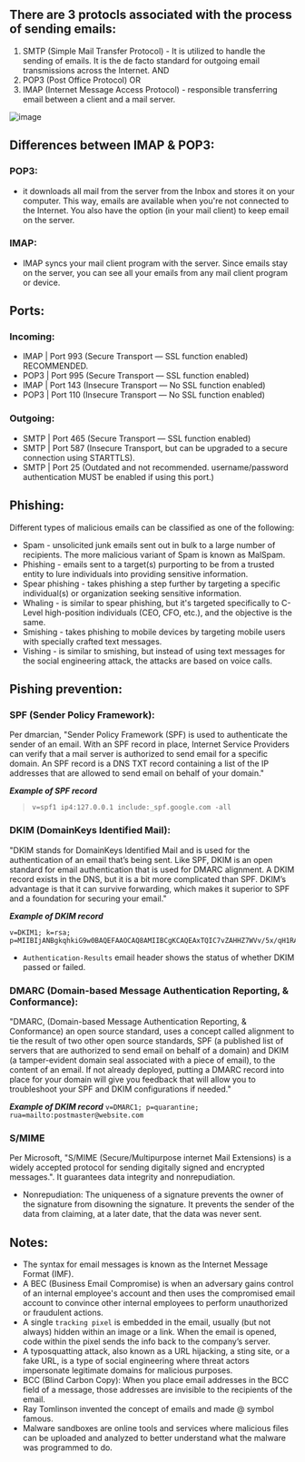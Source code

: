 ## There are 3 protocls associated with the process of sending emails:
1. SMTP (Simple Mail Transfer Protocol) - It is utilized to handle the sending of emails. It is the de facto standard for outgoing email transmissions across the Internet.
 AND  
2. POP3 (Post Office Protocol) OR
4. IMAP (Internet Message Access Protocol) - responsible transferring email between a client and a mail server.

![image](https://github.com/Darwish-md/TryHackMe/assets/72353586/3170bbf0-d393-4b7e-9eb3-e4898f96eaa2)

## Differences between IMAP & POP3:
### POP3:
- it downloads all mail from the server from the Inbox and stores it on your computer. This way, emails are available when you're not connected to the Internet. You also have the option (in your mail client) to keep email on the server.
### IMAP:
- IMAP syncs your mail client program with the server. Since emails stay on the server, you can see all your emails from any mail client program or device.

## Ports:
### Incoming:
- IMAP | Port 993 (Secure Transport   — SSL function enabled) RECOMMENDED.
- POP3 | Port 995 (Secure Transport   — SSL function enabled)
- IMAP | Port 143 (Insecure Transport — No SSL function enabled)
- POP3 | Port 110 (Insecure Transport — No SSL function enabled)
### Outgoing:
- SMTP | Port 465 (Secure Transport — SSL function enabled)
- SMTP | Port 587 (Insecure Transport, but can be upgraded to a secure connection using STARTTLS).
- SMTP | Port 25 (Outdated and not recommended. username/password authentication MUST be enabled if using this port.)

## Phishing:
Different types of malicious emails can be classified as one of the following:
- Spam - unsolicited junk emails sent out in bulk to a large number of recipients. The more malicious variant of Spam is known as MalSpam.
- Phishing -  emails sent to a target(s) purporting to be from a trusted entity to lure individuals into providing sensitive information. 
- Spear phishing - takes phishing a step further by targeting a specific individual(s) or organization seeking sensitive information.  
- Whaling - is similar to spear phishing, but it's targeted specifically to C-Level high-position individuals (CEO, CFO, etc.), and the objective is the same. 
- Smishing - takes phishing to mobile devices by targeting mobile users with specially crafted text messages. 
- Vishing - is similar to smishing, but instead of using text messages for the social engineering attack, the attacks are based on voice calls.

## Pishing prevention:
### SPF (Sender Policy Framework):
Per dmarcian, "Sender Policy Framework (SPF) is used to authenticate the sender of an email. With an SPF record in place, Internet Service Providers can verify that a mail server is authorized to send email for a specific domain. An SPF record is a DNS TXT record containing a list of the IP addresses that are allowed to send email on behalf of your domain."

***Example of SPF record***
> `v=spf1 ip4:127.0.0.1 include:_spf.google.com -all`

### DKIM (DomainKeys Identified Mail):
"DKIM stands for DomainKeys Identified Mail and is used for the authentication of an email that’s being sent. Like SPF, DKIM is an open standard for email authentication that is used for DMARC alignment. A DKIM record exists in the DNS, but it is a bit more complicated than SPF. DKIM’s advantage is that it can survive forwarding, which makes it superior to SPF and a foundation for securing your email."

***Example of DKIM record***
>
```
v=DKIM1; k=rsa; p=MIIBIjANBgkqhkiG9w0BAQEFAAOCAQ8AMIIBCgKCAQEAxTQIC7vZAHHZ7WVv/5x/qH1RAgMQI+y6Xtsn73rWOgeBQjHKbmIEIlgrebyWWFCXjmzIP0NYJrGehenmPWK5bF/TRDstbM8uVQCUWpoRAHzuhIxPSYW6k/w2+HdCECF2gnGmmw1cT6nHjfCyKGsM0On0HDvxP8I5YQIIlzNigP32n1hVnQP+UuInj0wLIdOBIWkHdnFewzGK2+qjF2wmEjx+vqHDnxdUTay5DfTGaqgA9AKjgXNjLEbKlEWvy0tj7UzQRHd24a5+2x/R4Pc7PF/y6OxAwYBZnEPO0sJwio4uqL9CYZcvaHGCLOIMwQmNTPMKGC9nt3PSjujfHUBX3wIDAQAB
```
- `Authentication-Results` email header shows the status of whether DKIM passed or failed.

### DMARC (Domain-based Message Authentication Reporting, & Conformance):
"DMARC, (Domain-based  Message Authentication Reporting, & Conformance) an open source standard, uses a concept called alignment to tie the result of two other open source standards, SPF (a published list of servers that are authorized to send email on behalf of a domain) and DKIM (a tamper-evident domain seal associated with a piece of email), to the content of an email. If not already deployed, putting a DMARC record into place for your domain will give you feedback that will allow you to troubleshoot your SPF and DKIM configurations if needed."

***Example of DKIM record***
`v=DMARC1; p=quarantine; rua=mailto:postmaster@website.com`

### S/MIME 
Per Microsoft, "S/MIME (Secure/Multipurpose internet Mail Extensions) is a widely accepted protocol for sending digitally signed and encrypted messages.". It guarantees data integrity and nonrepudiation.
- Nonrepudiation: The uniqueness of a signature prevents the owner of the signature from disowning the signature. It prevents the sender of the data from claiming, at a later date, that the data was never sent.
## Notes:
- The syntax for email messages is known as the Internet Message Format (IMF).
- A BEC (Business Email Compromise) is when an adversary gains control of an internal employee's account and then uses the compromised email account to convince other internal employees to perform unauthorized or fraudulent actions.
- A single `tracking pixel` is embedded in the email, usually (but not always) hidden within an image or a link. When the email is opened, code within the pixel sends the info back to the company’s server. 
- A typosquatting attack, also known as a URL hijacking, a sting site, or a fake URL, is a type of social engineering where threat actors impersonate legitimate domains for malicious purposes.
- BCC (Blind Carbon Copy):  When you place email addresses in the BCC field of a message, those addresses are invisible to the recipients of the email. 
- Ray Tomlinson invented the concept of emails and made @ symbol famous.
- Malware sandboxes are online tools and services where malicious files can be uploaded and analyzed to better understand what the malware was programmed to do. 
